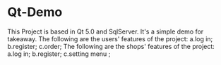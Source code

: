 # Qt-Demo
This Project is based in Qt 5.0 and SqlServer. It's a simple demo for takeaway.
The following are the users' features of the project:
a.log in;
b.register;
c.order;
The following are the shops' features of the project:
a.log in;
b.register;
c.setting menu ;
